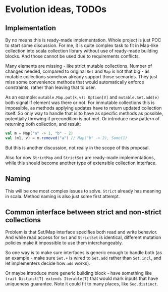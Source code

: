 # Evolution ideas, TODOs

## Implementation

By no means this is ready-made implementation. Whole project is just POC
to start some discussion. For me, it is quite complex task to fit in Map-like
collection into scala collection library without use of ready-made building blocks.
And those cannot be used due to requirements conflicts.

Many elements are missing - like strict mutable collections.
Number of changes needed, compared to original `Set` and `Map` is not
that big - as mutable collections somehow already support those scenarios.
They just miss some convenience methods that would automatically enforce
constraints, rather than leaving that to user. 

As an example: `mutable.Map.put(k,v): Option[V]` and `mutable.Set.add(e)`
both signal if element was there or not. For immutable collections this
is impossible, as methods applying updates have to return
updated collection itself. So only way to handle that is to have as specific
methods as possible, potentially throwing if precondition is not met.
Or introduce new pattern of returning both collection, and result:
```scala
val m = Map("a" -> 1, "b" - 2)
val (m1, v) = m.removed("a") // Map("b" -> 2), Some(1)
```
But this is another discussion, not really in the scope of this proposal.

Also for now `StrictMap` and `StrictSet` are ready-made implementations,
while this should become another type of extensible collection interface.

## Naming

This will be one most complex issues to solve. `Strict` already
has meaning in scala. Method naming is also just some first attempt.

## Common interface between strict and non-strict collections

Problem is that Set/Map interface specifies both read and write behavior.
And while read access for `Set` and `StrictSet` is identical, different
mutation policies make it impossible to use them interchangeably.

So one way is to make sure interfaces is generic enough to handle both
(as an example - make sure `Set.+` is wired to `Set.add` rather than `Set.incl`,
and let implementers decide how `add` works).

Or maybe introduce more generic building block - have something like
`trait Distinct[T] extends Iterable[T]` that would mark inputs that have uniqueness
guarantee. Note it could fit to many places, like `Seq.distinct`. 



